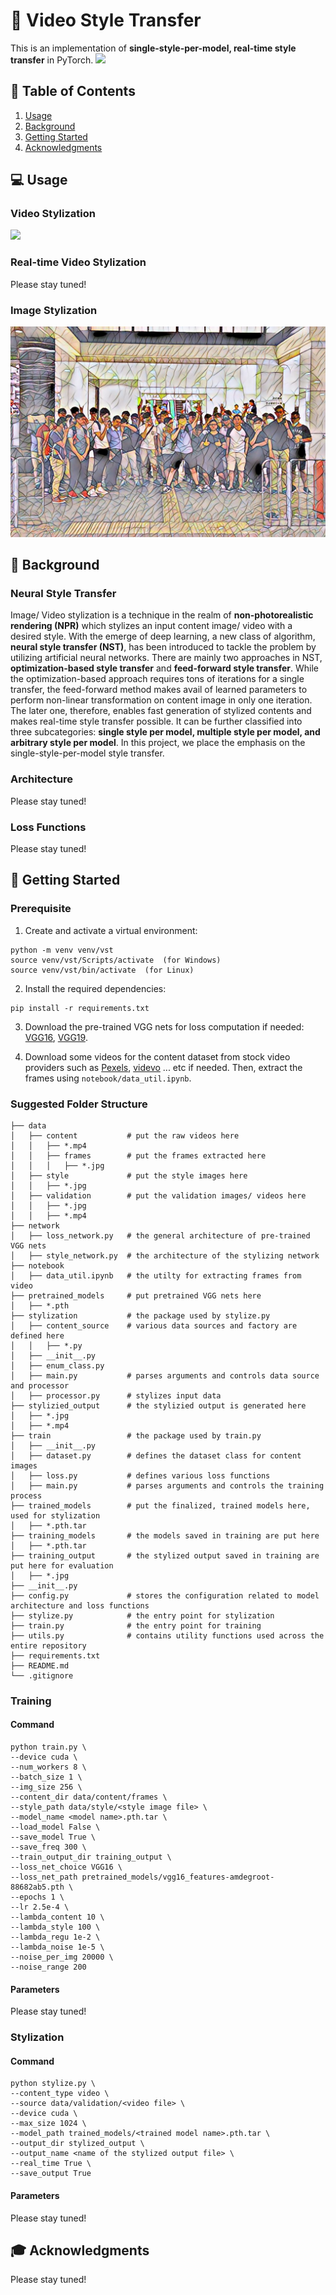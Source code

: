 # 🎨 Video Style Transfer
This is an implementation of **single-style-per-model, real-time style transfer** in PyTorch.
![](resource/cutie.gif)

## 📖 Table of Contents
1. [Usage](#💻-usage)
2. [Background](#🗻-background)
3. [Getting Started](#🎈-getting-started)
4. [Acknowledgments](#🎓-acknowledgments)

## 💻 Usage
### Video Stylization
![](resource/train.gif)

### Real-time Video Stylization
Please stay tuned!

### Image Stylization
![](resource/admiralty.jpg)

## 🗻 Background
### Neural Style Transfer
Image/ Video stylization is a technique in the realm of **non-photorealistic rendering (NPR)** which stylizes an input content image/ video with a desired style. With the emerge of deep learning, a new class of algorithm, **neural style transfer (NST)**, has been introduced to tackle the problem by utilizing artificial neural networks. There are mainly two approaches in NST, **optimization-based style transfer** and **feed-forward style transfer**. While the optimization-based approach requires tons of iterations for a single transfer, the feed-forward method makes avail of learned parameters to perform non-linear transformation on content image in only one iteration. The later one, therefore, enables fast generation of stylized contents and makes real-time style transfer possible. It can be further classified into three subcategories: **single style per model, multiple style per model, and arbitrary style per model**. In this project, we place the emphasis on the single-style-per-model style transfer.

### Architecture
Please stay tuned!

### Loss Functions
Please stay tuned!

## 🎈 Getting Started
### Prerequisite
1. Create and activate a virtual environment:
```
python -m venv venv/vst
source venv/vst/Scripts/activate  (for Windows)
source venv/vst/bin/activate  (for Linux)
```

2. Install the required dependencies:
```
pip install -r requirements.txt
```

3. Download the pre-trained VGG nets for loss computation if needed: [VGG16](https://download.pytorch.org/models/vgg16_features-amdegroot-88682ab5.pth), [VGG19](https://download.pytorch.org/models/vgg19-dcbb9e9d.pth).

4. Download some videos for the content dataset from stock video providers such as [Pexels](https://www.pexels.com/videos/), [videvo](https://www.videvo.net/) ... etc if needed. Then, extract the frames using `notebook/data_util.ipynb`.

### Suggested Folder Structure
```
├── data
│   ├── content           # put the raw videos here
│   │   ├── *.mp4
│   │   ├── frames        # put the frames extracted here
│   │   │   ├── *.jpg
│   ├── style             # put the style images here
│   │   ├── *.jpg
│   ├── validation        # put the validation images/ videos here
│   │   ├── *.jpg
│   │   ├── *.mp4
├── network
│   ├── loss_network.py   # the general architecture of pre-trained VGG nets
│   ├── style_network.py  # the architecture of the stylizing network
├── notebook
│   ├── data_util.ipynb   # the utilty for extracting frames from video
├── pretrained_models     # put pretrained VGG nets here
│   ├── *.pth
├── stylization           # the package used by stylize.py
│   ├── content_source    # various data sources and factory are defined here
│   │   ├── *.py
│   ├── __init__.py
│   ├── enum_class.py
│   ├── main.py           # parses arguments and controls data source and processor
│   ├── processor.py      # stylizes input data
├── stylizied_output      # the stylizied output is generated here
│   ├── *.jpg
│   ├── *.mp4
├── train                 # the package used by train.py
│   ├── __init__.py
│   ├── dataset.py        # defines the dataset class for content images
│   ├── loss.py           # defines various loss functions
│   ├── main.py           # parses arguments and controls the training process
├── trained_models        # put the finalized, trained models here, used for stylization
│   ├── *.pth.tar
├── training_models       # the models saved in training are put here
│   ├── *.pth.tar
├── training_output       # the stylized output saved in training are put here for evaluation
│   ├── *.jpg
├── __init__.py
├── config.py             # stores the configuration related to model architecture and loss functions
├── stylize.py            # the entry point for stylization
├── train.py              # the entry point for training
├── utils.py              # contains utility functions used across the entire repository
├── requirements.txt
├── README.md
└── .gitignore
```

### Training
#### Command
```
python train.py \
--device cuda \
--num_workers 8 \
--batch_size 1 \
--img_size 256 \
--content_dir data/content/frames \
--style_path data/style/<style image file> \
--model_name <model name>.pth.tar \
--load_model False \
--save_model True \
--save_freq 300 \
--train_output_dir training_output \
--loss_net_choice VGG16 \
--loss_net_path pretrained_models/vgg16_features-amdegroot-88682ab5.pth \
--epochs 1 \
--lr 2.5e-4 \
--lambda_content 10 \
--lambda_style 100 \
--lambda_regu 1e-2 \
--lambda_noise 1e-5 \
--noise_per_img 20000 \
--noise_range 200
```

#### Parameters
Please stay tuned!

### Stylization
#### Command
```
python stylize.py \
--content_type video \
--source data/validation/<video file> \
--device cuda \
--max_size 1024 \
--model_path trained_models/<trained model name>.pth.tar \
--output_dir stylized_output \
--output_name <name of the stylized output file> \
--real_time True \
--save_output True
```

#### Parameters
Please stay tuned!

## 🎓 Acknowledgments
Please stay tuned!